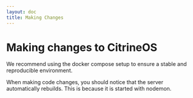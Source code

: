 ```yaml
---
layout: doc
title: Making Changes
---
```


# Making changes to CitrineOS

We recommend using the docker compose setup to ensure a stable and reproducible environment.

When making code changes, you should notice that the server automatically rebuilds. This is because it is started with nodemon.
